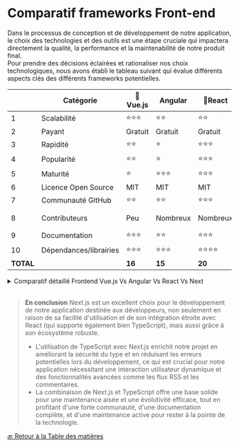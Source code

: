 # Comparatif frameworks Front-end

Dans le processus de conception et de développement de notre application, le choix des technologies et des outils est une étape cruciale qui impactera directement la qualité, la performance et la maintenabilité de notre produit final.  
Pour prendre des décisions éclairées et rationaliser nos choix technologiques, nous avons établi le tableau suivant qui évalue différents aspects clés des différents frameworks potentielles.

|                        | Catégorie              | 🥉 Vue.js           | Angular             | 🥈React             | 🥇 Next.js          |
| ---------------------- | ---------------------- | ------------------- | ------------------- | ------------------- | ------------------- |
| 1                      | Scalabilité            | ⭐️⭐️⭐️           | ⭐️⭐️              | ⭐️⭐️              | ⭐️⭐️⭐️⭐️        |
| 2                      | Payant                 | Gratuit             | Gratuit             | Gratuit             | Gratuit             |
| 3                      | Rapidité               | ⭐️⭐️              | ⭐️                 | ⭐️⭐️⭐️           | ⭐️⭐️              |
| 4                      | Popularité             | ⭐️⭐️              | ⭐️                 | ⭐️⭐️⭐️           | ⭐️⭐️⭐️           |
| 5                      | Maturité               | ⭐️                 | ⭐️⭐️⭐️           | ⭐️⭐️⭐️           | ⭐️⭐️⭐️⭐️        |
| 6                      | Licence Open Source    | MIT                 | MIT                 | MIT                 | MIT                 |
| 7                      | Communauté GitHub      | ⭐️⭐️              | ⭐️⭐️              | ⭐️⭐️⭐️           | ⭐️⭐️⭐️           |
| 8                      | Contributeurs          | Peu                 | Nombreux            | Nombreux            | Très nombreux       |
| 9                      | Documentation          | ⭐️⭐️⭐️           | ⭐️⭐️              | ⭐️⭐️⭐️           | ⭐️⭐️⭐️           |
| 10                     | Dépendances/librairies | ⭐️⭐️⭐️           | ⭐️⭐️⭐️           | ⭐️⭐️⭐️⭐️        | ⭐️⭐️⭐️           |
| <strong>TOTAL</strong> |                        | <strong>16</strong> | <strong>15</strong> | <strong>20</strong> | <strong>21</strong> |

<details>
<summary>Comparatif détaillé Frontend Vue.js Vs Angular Vs React Vs Next</summary>

### **Scalabilité**

- **Vue.js** : Adaptable à la fois pour les petits et les grands projets grâce à sa simplicité et modularité. L'utilisation de TypeScript ajoute une couche de robustesse en termes de maintenance et évolutivité du code.
- **Angular** : Conçu pour des applications d'entreprise de grande envergure avec une architecture robuste, Angular utilise TypeScript nativement, ce qui renforce sa capacité à gérer des applications complexes.
- **React** : Extrêmement flexible, convient pour des projets variés, des applications simples aux systèmes complexes. L'intégration de TypeScript améliore la gestion de gros projets en apportant une vérification de type statique.
- **Next.js** : Idéal pour les projets de toutes tailles, avec une excellente prise en charge du SSR et du SSG. L'intégration de TypeScript rend le code plus prévisible et sûr, renforçant la scalabilité.

### **Coût**

- **Vue.js**, **Angular**, **React** : Tous open-source et gratuits. Les coûts de développement peuvent varier en fonction de la disponibilité des développeurs et de leur expertise avec chaque framework, y compris leur maîtrise de TypeScript.
- **Next.js** : Également open-source et gratuit. Les coûts principaux sont liés au développement et à l'infrastructure, notamment pour le SSR, mais ces coûts peuvent être optimisés grâce à une bonne planification et l'utilisation de plateformes d'hébergement adaptées. L'utilisation de TypeScript peut augmenter les coûts initiaux mais réduit les erreurs potentielles.

### **Rapidité (Performance)**

- **Vue.js** : Très rapide pour les mises à jour du DOM, idéal pour les applications interactives et dynamiques. TypeScript n'affecte pas directement la performance à l'exécution mais améliore le développement.
- **Angular** : Bonnes performances, surtout avec les améliorations apportées par les versions récentes, mais peut être plus lourd à charger initialement. TypeScript est utilisé nativement, contribuant à optimiser la gestion du code.
- **React** : Excellentes performances, notamment avec les techniques de lazy loading et memoïsation. TypeScript ajoute une surcouche de sécurité type sans impacter les performances.
- **Next.js** : Performances optimisées pour le chargement initial grâce au SSR et au Static Generation, particulièrement efficace pour améliorer l'expérience utilisateur sur des applications web complexes. TypeScript améliore la qualité du code.

### **Popularité**

- **Vue.js** : Extrêmement populaire pour sa facilité d'apprentissage et sa flexibilité. L'adoption de TypeScript est croissante, ce qui pourrait augmenter sa popularité parmi les développeurs qui préfèrent le typage statique.
- **Angular** : Très populaire, en particulier dans les entreprises, pour ses capacités à gérer de grandes applications de manière structurée. L'utilisation native de TypeScript est un atout.
- **React** : La plus populaire des bibliothèques frontend, largement utilisée dans l'industrie pour son approche flexible et composant-basée. TypeScript est de plus en plus adopté dans les projets React.
- **Next.js** : Très populaire pour le développement de nouvelles applications web grâce à ses fonctionnalités avancées de rendu côté serveur et de génération de sites statiques. L'intégration avec TypeScript renforce cette popularité.

### **Maturité et Stabilité**

- **Vue.js** : Stable et mature avec une large base d'utilisateurs et une communauté active. L'adoption de TypeScript peut contribuer à une meilleure stabilité dans les projets de grande envergure.
- **Angular** : Très mature, soutenu par Google, et utilisé dans de nombreux projets d'entreprise de grande envergure. L'utilisation de TypeScript est intrinsèque.
- **React** : Également très mature, soutenu par Facebook, et constitue la base de nombreuses applications modernes. TypeScript est de plus en plus utilisé pour renforcer la fiabilité des applications.
- **Next.js** : Relativement récent comparé aux autres, mais a rapidement gagné en maturité et en stabilité grâce au soutien de Vercel et de la communauté. L'utilisation de TypeScript ajoute une couche supplémentaire de fiabilité.

### **Best Practices**

- **Vue.js** : Encourage une approche structurée mais flexible, facilitant la maintenance et l'évolutivité des applications. Promeut une séparation claire des préoccupations entre la logique et la présentation.
- **Angular** : Offre un cadre rigoureux avec des pratiques fortement prescrites, telles que l'injection de dépendances et la modularité, ce qui aide à construire des applications robustes et maintenables.
- **React** : Prône une approche composant-basée qui favorise la réutilisation et la testabilité du code. La gestion de l'état et des effets secondaires est bien définie avec des hooks.
- **Next.js** : Intègre les meilleures pratiques de React et ajoute des fonctionnalités spécifiques pour le SSR et le SSG, optimisant les performances et l'expérience utilisateur.

### **Équipe Core**

- **Vue.js** : Développé et maintenu par une équipe internationale de contributeurs bénévoles, avec Evan You en tant que figure de proue.
- **Angular** : Développé par Google avec une équipe dédiée qui assure un développement continu et le support de l'écosystème.
- **React** : Maintenu par Facebook avec l'aide d'une large communauté de développeurs. L'équipe core est reconnue pour son innovation continue.
- **Next.js** : Développé par Vercel avec une équipe qui se concentre sur la simplification du développement web et l'amélioration des performances des applications web.

### **GitHub Stars** (au 24 Juin 2024)

- **Vue.js** : Environ 207k étoiles, indiquant une large adoption et une communauté active.
- **Angular** : Environ 95k étoiles, reflétant sa position solide dans les environnements d'entreprise.
- **React** : Plus de 225k étoiles, témoignant de son immense popularité et de son influence dans le développement web moderne.
- **Next.js** : Environ 122k étoiles, montrant une croissance rapide et un intérêt croissant pour les fonctionnalités de rendu côté serveur et de génération statique.

### **Dernier commit**

- **Vue.js**, **Angular**, **React**, **Next.js** : Tous ces projets bénéficient de mises à jour régulières qui reflètent un engagement continu envers l'innovation et la sécurité.

### **Stackoverflow**

- **Vue.js**, **Angular**, **React**, **Next.js** : Chacun dispose d'une forte présence sur Stack Overflow, avec des milliers de questions et réponses qui couvrent des problèmes fréquents et des scénarios d'utilisation variés.

### **Documentation et Support**

- **Vue.js** : La documentation est réputée pour sa clarté et sa facilité d'accès, avec des guides interactifs et des exemples concrets.
- **Angular** : Documentation très détaillée et structurée, accompagnée de nombreux tutoriels et cours en ligne.
- **React** : Dispose d'une documentation complète et bien organisée, avec une large gamme de ressources communautaires.
- **Next.js** : Documentation très complète, avec un accent particulier sur les exemples de code et les meilleures pratiques pour le SSR et le SSG.

### **Librairies/Dépendances**

- **Vue.js** : Très flexible, permettant l'intégration facile avec diverses bibliothèques grâce à son système de plugins.
- **Angular** : Bien intégré dans son propre écosystème, mais peut présenter des défis lors de l'utilisation avec des bibliothèques qui ne sont pas spécifiquement conçues pour Angular.
- **React** : Extrêmement adaptable avec d'autres bibliothèques, grâce à sa nature composant-basée et son écosystème ouvert.
- **Next.js** : Excellente intégration avec l'écosystème React et les autres bibliothèques JavaScript, optimisant ainsi le développement de solutions complètes. Il inclut des fonctionnalités supplémentaires comme la création simplifiée de routes API et un rendu SSR

</details>
<br>

> **En conclusion** Next.js est un excellent choix pour le développement de notre application destinée aux développeurs, non seulement en raison de sa facilité d'utilisation et de son intégration étroite avec React (qui supporte également bien TypeScript), mais aussi grâce à son écosystème robuste.
>
> >
>
> - L'utilisation de TypeScript avec Next.js enrichit notre projet en améliorant la sécurité du type et en réduisant les erreurs potentielles lors du développement, ce qui est crucial pour notre application nécessitant une interaction utilisateur dynamique et des fonctionnalités avancées comme les flux RSS et les commentaires.
> - La combinaison de Next.js et TypeScript offre une base solide pour une maintenance aisée et une évolutivité efficace, tout en profitant d'une forte communauté, d'une documentation complète, et d'une maintenance active pour rester à la pointe de la technologie.

[🔙 Retour à la Table des matières](../README.md)
